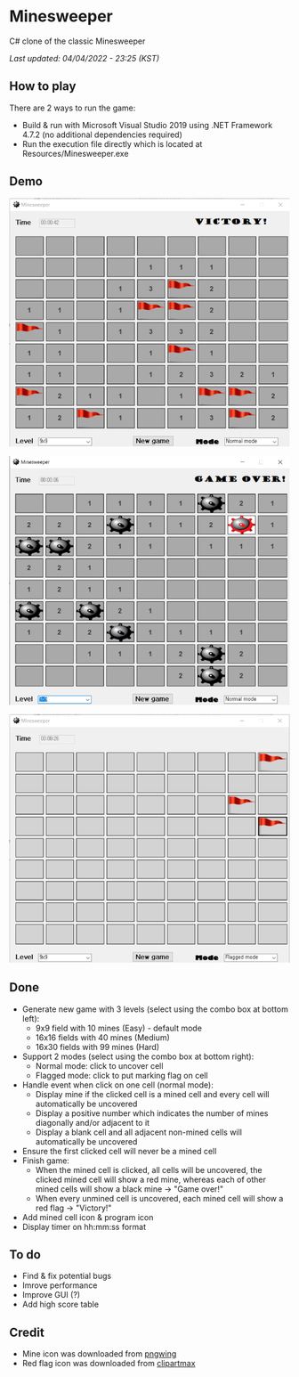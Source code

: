 # Minesweeper
C# clone of the classic Minesweeper

*Last updated: 04/04/2022 - 23:25 (KST)*
## How to play
There are 2 ways to run the game:
- Build & run with Microsoft Visual Studio 2019 using .NET Framework 4.7.2 (no additional dependencies required)
- Run the execution file directly which is located at Resources/Minesweeper.exe
## Demo 
![<img src="./Resources/Victory.png" width="30" height="30" alt="Victory"/>](./Resources/Victory.png)

![<img src="./Resources/GameOver.png" width="30" height="30" alt="Game over"/>](./Resources/GameOver.png)

![<img src="./Resources/GameOver.png" width="30" height="30" alt="Game over"/>](./Resources/flagged_mode.png)
## Done
- Generate new game with 3 levels (select using the combo box at bottom left):
  - 9x9 field with 10 mines (Easy) - default mode
  - 16x16 fields with 40 mines (Medium)
  - 16x30 fields with 99 mines (Hard)
- Support 2 modes (select using the combo box at bottom right):
  - Normal mode: click to uncover cell
  - Flagged mode: click to put marking flag on cell
- Handle event when click on one cell (normal mode):
  - Display mine if the clicked cell is a mined cell and every cell will automatically be uncovered
  - Display a positive number which indicates the number of mines diagonally and/or adjacent to it
  - Display a blank cell and all adjacent non-mined cells will automatically be uncovered 
- Ensure the first clicked cell will never be a mined cell
- Finish game:
  - When the mined cell is clicked, all cells will be uncovered, the clicked mined cell will show a red mine, whereas each of other mined cells will show a black mine -> "Game over!"
  - When every unmined cell is uncovered, each mined cell will show a red flag -> "Victory!"
- Add mined cell icon & program icon
- Display timer on hh:mm:ss format
 ## To do
 - Find & fix potential bugs
 - Imrove performance
 - Improve GUI (?)
 - Add high score table
 ## Credit
 - Mine icon was downloaded from [pngwing](https://www.pngwing.com/en/free-png-cbukd)
 - Red flag icon was downloaded from [clipartmax](https://www.clipartmax.com/middle/m2i8i8d3H7N4N4A0_red-flag-icon-psd-red-flag-icon-transparent-background/)

